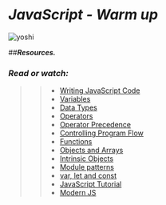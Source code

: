 # **_JavaScript - Warm up_**


![yoshi](http://pa1.narvii.com/6364/8715acadcdb156e52a3e33095cdeb17c1b2c10a0_00.gif)

##**_Resources._**

### **_Read or watch:_**

>> * [Writing JavaScript Code](https://intranet.hbtn.io/rltoken/OdMLtl6Y9mpQkaoEqJCRSg)
>> * [Variables](https://intranet.hbtn.io/rltoken/iE6zaLw7pybp648IfRmk5Q)
>> * [Data Types](https://intranet.hbtn.io/rltoken/4td1BbZAYn4Dldi6k0CY7A)
>> * [Operators](https://intranet.hbtn.io/rltoken/OdMLtl6Y9mpQkaoEqJCRSg)
>> * [Operator Precedence](https://intranet.hbtn.io/rltoken/ALCoiVRvxmsjdqCUdWC_lg)
>> * [Controlling Program Flow](https://intranet.hbtn.io/rltoken/Nlfhdy6Thyu_WgtBSqoAUw)
>> * [Functions](https://intranet.hbtn.io/rltoken/Ta66PZ6_16K3q99oELvjkQ)
>> * [Objects and Arrays](https://intranet.hbtn.io/rltoken/osu583B5jskDVwmcm50-NQ)
>> * [Intrinsic Objects](https://intranet.hbtn.io/rltoken/osu583B5jskDVwmcm50-NQ)
>> * [Module patterns](https://intranet.hbtn.io/rltoken/mduSK-WOoRe6WohU1p2zZQ)
>> * [var, let and const](https://intranet.hbtn.io/rltoken/kNWuHjyUvjr74wU2hBqd_A)
>> * [JavaScript Tutorial](https://intranet.hbtn.io/rltoken/qkp1hdLiI8DJje88bxcL6w)
>> * [Modern JS](https://intranet.hbtn.io/rltoken/ieSajamJQ-Nv3XzcS_d5lA)

